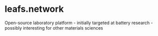 # leafs.network
Open-source laboratory platform - initially targeted at battery research - possibly interesting for other materials sciences
